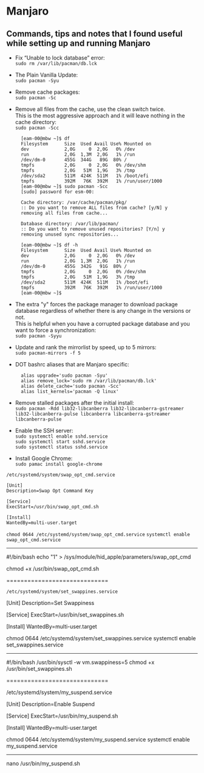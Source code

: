 # Manjaro

## Commands, tips and notes that I found useful while setting up and running Manjaro

- Fix “Unable to lock database” error:  
``sudo rm /var/lib/pacman/db.lck``

- The Plain Vanilla Update:  
``sudo pacman -Syu``

- Remove cache packages:  
``sudo pacman -Sc``

- Remove all files from the cache, use the clean switch twice.\
This is the most aggressive approach and it will leave nothing in the cache directory:  
``sudo pacman -Scc``

        [eam-00@mbw ~]$ df
        Filesystem      Size  Used Avail Use% Mounted on
        dev             2,0G     0  2,0G   0% /dev
        run             2,0G  1,3M  2,0G   1% /run
        /dev/dm-0       455G  344G   89G  80% /
        tmpfs           2,0G     0  2,0G   0% /dev/shm
        tmpfs           2,0G   51M  1,9G   3% /tmp
        /dev/sda2       511M  424K  511M   1% /boot/efi
        tmpfs           392M   76K  392M   1% /run/user/1000
        [eam-00@mbw ~]$ sudo pacman -Scc
        [sudo] password for esm-00: 

        Cache directory: /var/cache/pacman/pkg/
        :: Do you want to remove ALL files from cache? [y/N] y
        removing all files from cache...

        Database directory: /var/lib/pacman/
        :: Do you want to remove unused repositories? [Y/n] y
        removing unused sync repositories...

        [eam-00@mbw ~]$ df -h
        Filesystem      Size  Used Avail Use% Mounted on
        dev             2,0G     0  2,0G   0% /dev
        run             2,0G  1,3M  2,0G   1% /run
        /dev/dm-0       455G  342G   91G  80% /
        tmpfs           2,0G     0  2,0G   0% /dev/shm
        tmpfs           2,0G   51M  1,9G   3% /tmp
        /dev/sda2       511M  424K  511M   1% /boot/efi
        tmpfs           392M   76K  392M   1% /run/user/1000
        [eam-00@mbw ~]$

- The extra "y" forces the package manager to download package database regardless of whether there is any change in the versions or not.  
This is helpful when you have a corrupted package database and you want to force a synchronization:  
``sudo pacman -Syyu``

- Update and rank the mirrorlist by speed, up to 5 mirrors:  
``sudo pacman-mirrors -f 5``

- DOT bashrc aliases that are Manjaro specific:

        alias upgrade='sudo pacman -Syu'
        alias remove_lock='sudo rm /var/lib/pacman/db.lck'
        alias delete_cache='sudo pacman -Scc'
        alias list_kernels='pacman -Q linux'
        
- Remove stalled packages after the initial install:  
``sudo pacman -Rdd lib32-libcanberra lib32-libcanberra-gstreamer lib32-libcanberra-pulse libcanberra libcanberra-gstreamer libcanberra-pulse``  

- Enable the SSH server:  
``sudo systemctl enable sshd.service``  
``sudo systemctl start sshd.service``  
``sudo systemctl status sshd.service``  

- Install Google Chrome:  
``sudo pamac install google-chrome``

``/etc/systemd/system/swap_opt_cmd.service``

```
[Unit]
Description=Swap Opt Command Key

[Service]
ExecStart=/usr/bin/swap_opt_cmd.sh

[Install]
WantedBy=multi-user.target
```

  ``chmod 0644 /etc/systemd/system/swap_opt_cmd.service``
``systemctl enable swap_opt_cmd.service``

-----------------------------

#!/bin/bash
echo "1" > /sys/module/hid_apple/parameters/swap_opt_cmd

chmod +x /usr/bin/swap_opt_cmd.sh

=============================

``/etc/systemd/system/set_swappines.service``

[Unit]
Description=Set Swappiness

[Service]
ExecStart=/usr/bin/set_swappines.sh

[Install]
WantedBy=multi-user.target

  chmod 0644 /etc/systemd/system/set_swappines.service
  systemctl enable set_swappines.service

-----------------------------

#!/bin/bash
/usr/bin/sysctl -w vm.swappiness=5
chmod +x /usr/bin/set_swappines.sh

=============================

/etc/systemd/system/my_suspend.service

[Unit]
Description=Enable Suspend

[Service]
ExecStart=/usr/bin/my_suspend.sh

[Install]
WantedBy=multi-user.target

  chmod 0644 /etc/systemd/system/my_suspend.service
  systemctl enable my_suspend.service

-----------------------------

nano /usr/bin/my_suspend.sh
